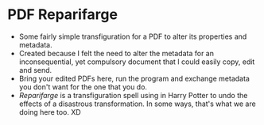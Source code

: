 # PDF Reparifarge

- Some fairly simple transfiguration for a PDF to alter its properties and metadata. 
- Created because I felt the need to alter the metadata for an inconsequential, yet compulsory document that I could easily copy, edit and send.
- Bring your edited PDFs here, run the program and exchange metadata you don't want for the one that you do. 
- *Reparifarge* is a transfiguration spell using in Harry Potter to undo the effects of a disastrous transformation. In some ways, that's what we are doing here too. XD

